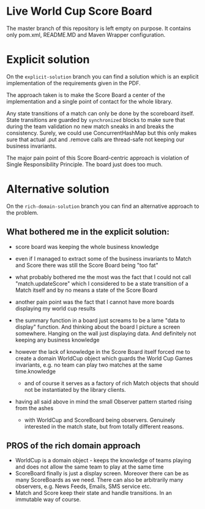# Live World Cup Score Board

The master branch of this repository is left empty on purpose. It contains only pom.xml, README.MD and Maven Wrapper configuration.

# Explicit solution

On the `explicit-solution` branch you can find a solution which is an explicit implementation of the requirements given in the PDF.

The approach taken is to make the Score Board a center of the implementation and a single point of contact for the whole library.

Any state transitions of a match can only be done by the scoreboard itself. State transitions are guarded by `synchronized` blocks to make sure that
during the team validation no new match sneaks in and breaks the consistency. Surely, we could use ConcurrentHashMap but this only makes sure that actual .put and .remove calls are thread-safe not keeping our business invariants.

The major pain point of this Score Board-centric approach is violation of Single Responsibility Principle. The board just does too much.

# Alternative solution

On the `rich-domain-solution` branch you can find an alternative approach to the problem.

## What bothered me in the explicit solution:
- score board was keeping the whole business knowledge
- even if I managed to extract some of the business invariants to Match and Score there was still the Score Board being "too fat"
- what probably bothered me the most was the fact that I could not call "match.updateScore" which I considered to be a state transition of a Match itself and by no means a state of the Score Board
- another pain point was the fact that I cannot have more boards displaying my world cup results
- the summary function in a board just screams to be a lame "data to display" function. And thinking about the board I picture a screen somewhere. Hanging on the wall just displaying data. And definitely not keeping any business knowledge
- however the lack of knowledge in the Score Board itself forced me to create a domain WorldCup object which guards the World Cup Games invariants, e.g. no team can play two matches at the same time.knowledge

    - and of course it serves as a factory of rich Match objects that should not be instantiated by the library clients.

- having all said above in mind the small Observer pattern started rising from the ashes

    - with WorldCup and ScoreBoard being observers. Genuinely interested in the match state, but from totally different reasons.

## PROS of the rich domain approach
- WorldCup is a domain object - keeps the knowledge of teams playing and does not allow the same team to play at the same time
- ScoreBoard finally is just a display screen. Moreover there can be as many ScoreBoards as we need. There can also be arbitrarily many observers, e.g. News Feeds, Emails, SMS service etc.
- Match and Score keep their state and handle transitions. In an immutable way of course.
